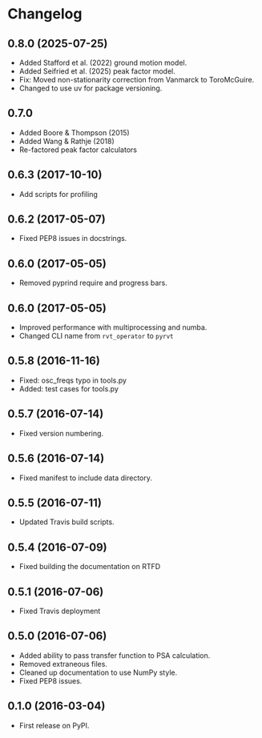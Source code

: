 # Changelog

## 0.8.0 (2025-07-25)

- Added Stafford et al. (2022) ground motion model.
- Added Seifried et al. (2025) peak factor model.
- Fix: Moved non-stationarity correction from Vanmarck to ToroMcGuire.
- Changed to use uv for package versioning.

## 0.7.0

- Added Boore & Thompson (2015)
- Added Wang & Rathje (2018)
- Re-factored peak factor calculators

## 0.6.3 (2017-10-10)

- Add scripts for profiling

## 0.6.2 (2017-05-07)

- Fixed PEP8 issues in docstrings.

## 0.6.0 (2017-05-05)

- Removed pyprind require and progress bars.

## 0.6.0 (2017-05-05)

- Improved performance with multiprocessing and numba.
- Changed CLI name from `rvt_operator` to `pyrvt`

## 0.5.8 (2016-11-16)

- Fixed: osc_freqs typo in tools.py
- Added: test cases for tools.py

## 0.5.7 (2016-07-14)

- Fixed version numbering.

## 0.5.6 (2016-07-14)

- Fixed manifest to include data directory.

## 0.5.5 (2016-07-11)

- Updated Travis build scripts.

## 0.5.4 (2016-07-09)

- Fixed building the documentation on RTFD

## 0.5.1 (2016-07-06)

- Fixed Travis deployment

## 0.5.0 (2016-07-06)

- Added ability to pass transfer function to PSA calculation.
- Removed extraneous files.
- Cleaned up documentation to use NumPy style.
- Fixed PEP8 issues.

## 0.1.0 (2016-03-04)

- First release on PyPI.
